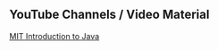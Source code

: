 <h2>YouTube Channels / Video Material</h2>
<a href="https://www.youtube.com/watch?v=f18OTVaHrvE&index=11&list=PLXqaWKDQpdPn4UJ2fOFxl6Yl_DC51FFUL"> MIT Introduction to Java </a>
